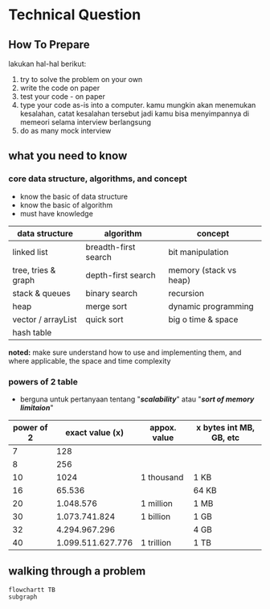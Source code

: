 # Technical Question
## How To Prepare
lakukan hal-hal berikut:
1. try to solve the problem on your own
2. write the code on paper
3. test your code - on paper
4. type your code as-is into a computer. kamu mungkin akan menemukan kesalahan, catat kesalahan tersebut jadi kamu bisa menyimpannya di memeori selama interview berlangsung
5. do as many mock interview 

## what you need to know
### core data structure, algorithms, and concept
- know the basic of data structure
- know the basic of algorithm
- must have knowledge

| data structure | algorithm | concept |
| ---- | ---- | ---- | 
| linked list | breadth-first search | bit manipulation |
| tree, tries & graph | depth-first search | memory (stack vs heap) |
| stack & queues | binary search | recursion |
| heap | merge sort | dynamic programming |
| vector / arrayList | quick sort | big o time & space |
| hash table | |

**noted:** make sure understand how to use and implementing them, and where applicable, the space and time complexity

### powers of 2 table 
- berguna untuk pertanyaan tentang "***scalability***" atau "***sort of memory limitaion***" 

| power of 2 | exact value (x) | appox. value | x bytes int MB, GB, etc |
| ---- | ---- | ---- | ---- |
| 7 | 128 | | |
| 8 | 256 | | |
| 10 | 1024 | 1 thousand | 1 KB |
| 16 | 65.536 | | 64 KB |
| 20 | 1.048.576 | 1 million | 1 MB |
| 30 | 1.073.741.824 | 1 billion | 1 GB |
| 32 | 4.294.967.296 | | 4 GB |
| 40 | 1.099.511.627.776 | 1 trillion | 1 TB |

## walking through a problem
```mermaid
flowchartt TB 
subgraph
```
